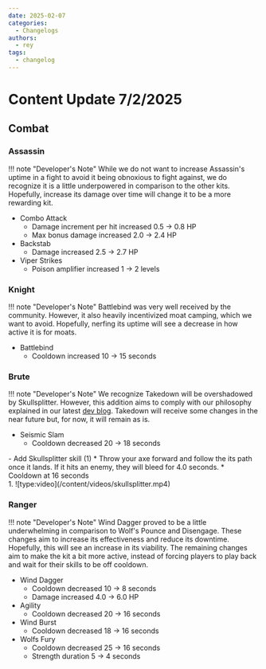 ```yaml
---
date: 2025-02-07
categories:
  - Changelogs
authors:
  - rey
tags:
  - changelog
---
```


# Content Update 7/2/2025
## Combat

### Assassin
!!! note "Developer's Note"
    While we do not want to increase Assassin's uptime in a fight to avoid it being obnoxious to
    fight against, we do recognize it is a little underpowered in comparison to the other kits. 
    Hopefully, increase its damage over time will change it to be a more rewarding kit.

- Combo Attack
    * Damage increment per hit increased 0.5 → 0.8 HP
    * Max bonus damage increased 2.0 → 2.4 HP
- Backstab
    * Damage increased 2.5 → 2.7 HP
- Viper Strikes
    * Poison amplifier increased 1 → 2 levels

### Knight
!!! note "Developer's Note"
    Battlebind was very well received by the community. However, it also heavily incentivized 
    moat camping, which we want to avoid. Hopefully, nerfing its uptime will see a decrease in 
    how active it is for moats.

- Battlebind
    * Cooldown increased 10 → 15 seconds
 
### Brute
!!! note "Developer's Note"
    We recognize Takedown will be overshadowed by Skullsplitter. However, this addition aims to 
    comply with our philosophy explained in our latest [dev blog](/blog/2025/02/06/experimental-beta-changes/). Takedown will receive some changes in the near future but, for 
    now, it will remain as is.

    
- Seismic Slam
    * Cooldown decreased 20 → 18 seconds
<div class="annotate" markdown>
- Add Skullsplitter skill (1)
    * Throw your axe forward and follow the its path once it lands. If it hits an enemy, they will bleed for 4.0 seconds.
    * Cooldown at 16 seconds
</div>
1.  ![type:video](/content/videos/skullsplitter.mp4)
 
### Ranger
!!! note "Developer's Note"
    Wind Dagger proved to be a little underwhelming in comparison to Wolf's Pounce and Disengage. 
    These changes aim to increase its effectiveness and reduce its downtime. Hopefully, this will 
    see an increase in its viability. The remaining changes aim to make the kit a bit more 
    active, instead of forcing players to play back and wait for their skills to be off cooldown. 
- Wind Dagger
    * Cooldown decreased 10 → 8 seconds
    * Damage increased 4.0 → 6.0 HP
- Agility
    * Cooldown decreased 20 → 16 seconds
- Wind Burst
    * Cooldown decreased 18 → 16 seconds
- Wolfs Fury
    * Cooldown decreased 25 → 16 seconds
    * Strength duration 5 → 4 seconds
    